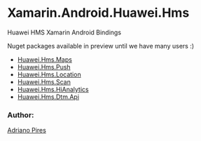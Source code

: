 # Xamarin.Android.Huawei.Hms
Huawei HMS Xamarin Android Bindings

Nuget packages available in preview until we have many users :)

- [Huawei.Hms.Maps](https://www.nuget.org/packages/Xamarin.Android.Huawei.Hms.Maps/)
- [Huawei.Hms.Push](https://www.nuget.org/packages/Xamarin.Android.Huawei.Hms.Push/)
- [Huawei.Hms.Location](https://www.nuget.org/packages/Xamarin.Android.Huawei.Hms.Location/)
- [Huawei.Hms.Scan](https://www.nuget.org/packages/Xamarin.Android.Huawei.Hms.Scan/)
- [Huawei.Hms.HiAnalytics](https://www.nuget.org/packages/Xamarin.Android.Huawei.Hms.HiAnalytics/)
- [Huawei.Hms.Dtm.Api](https://www.nuget.org/packages/Xamarin.Android.Huawei.Hms.Dtm.Api/)

### Author:
[Adriano Pires](https://github.com/agspires/)